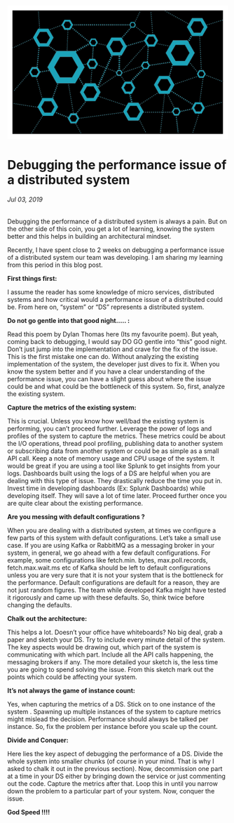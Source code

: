 ![image](/images/distributed-systems/distributed.png)

# Debugging the performance issue of a distributed system
###### *Jul 03, 2019*

Debugging the performance of a distributed system 
is always a pain. But on the other side of this
coin, you get a lot of learning, knowing the 
system better and this helps in building an
architectural mindset.

Recently, I have spent close to 2 weeks on 
debugging a performance issue of a distributed
system our team was developing. I am sharing my 
learning from this period in this blog post.

**First things first:**

I assume the reader has some knowledge 
of micro services, distributed systems 
and how critical would a performance issue 
of a distributed could be. From here on, 
“system” or “DS” represents a distributed system.

**Do not go gentle into that good night….. :**

Read this poem by Dylan Thomas here 
(Its my favourite poem). But yeah, coming 
back to debugging, I would say DO GO gentle 
into “this” good night. Don’t just jump into 
the implementation and crave for the fix of 
the issue. This is the first mistake one can 
do. Without analyzing the existing implementation 
of the system, the developer just dives to 
fix it. When you know the system better and if 
you have a clear understanding of the performance 
issue, you can have a slight guess about where the 
issue could be and what could be the bottleneck 
of this system. So, first, analyze the existing 
system.

**Capture the metrics of the existing system:**

This is crucial. Unless you know how well/bad the 
existing system is performing, you can’t proceed 
further. Leverage the power of logs and profiles 
of the system to capture the metrics. These metrics 
could be about the I/O operations, thread pool 
profiling, publishing data to another system or 
subscribing data from another system or could be 
as simple as a small API call. Keep a note of 
memory usage and CPU usage of the system. It would 
be great if you are using a tool like Splunk to 
get insights from your logs. Dashboards built 
using the logs of a DS are helpful when you are 
dealing with this type of issue. They drastically 
reduce the time you put in. Invest time in 
developing dashboards (Ex: Splunk Dashboards) 
while developing itself. They will save a lot 
of time later. Proceed further once you are quite 
clear about the existing performance.

**Are you messing with default configurations ?**

When you are dealing with a distributed system, 
at times we configure a few parts of this system 
with default configurations. Let’s take a small 
use case. If you are using Kafka or RabbitMQ as 
a messaging broker in your system, in general, 
we go ahead with a few default configurations. 
For example, some configurations like fetch.min.
bytes, max.poll.records, fetch.max.wait.ms etc 
of Kafka should be left to default configurations 
unless you are very sure that it is not your system 
that is the bottleneck for the performance. 
Default configurations are default for a reason, 
they are not just random figures. The team while 
developed Kafka might have tested it rigorously 
and came up with these defaults. So, think 
twice before changing the defaults.

**Chalk out the architecture:**

This helps a lot. Doesn’t your office have 
whiteboards? No big deal, grab a paper and 
sketch your DS. Try to include every minute 
detail of the system. The key aspects would 
be drawing out, which part of the system is 
communicating with which part. Include all the 
API calls happening, the messaging brokers if 
any. The more detailed your sketch is, the less 
time you are going to spend solving the issue. 
From this sketch mark out the points which could 
be affecting your system.

**It’s not always the game of instance count:**

Yes, when capturing the metrics of a DS. 
Stick on to one instance of the system . 
Spawning up multiple instances of the system to 
capture metrics might mislead the decision. 
Performance should always be talked per instance. 
So, fix the problem per instance before you 
scale up the count.

**Divide and Conquer:**

Here lies the key aspect of debugging the 
performance of a DS. Divide the whole system 
into smaller chunks (of course in your mind. 
That is why I asked to chalk it out in the 
previous section). Now, decommission one part 
at a time in your DS either by bringing down 
the service or just commenting out the code. 
Capture the metrics after that. Loop this in 
until you narrow down the problem to a 
particular part of your system. Now, conquer 
the issue.

**God Speed !!!!**
